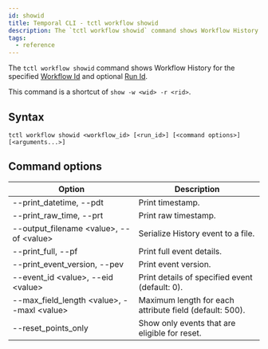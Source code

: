 ```yaml
---
id: showid
title: Temporal CLI - tctl workflow showid
description: The `tctl workflow showid` command shows Workflow History for the specified Workflow Id and optional Run Id.
tags:
  - reference
---
```


The `tctl workflow showid` command shows Workflow History for the specified [Workflow Id](/docs/content/what-is-a-workflow-id) and optional [Run Id](/docs/content/what-is-a-run-id).

This command is a shortcut of `show -w <wid> -r <rid>`.

## Syntax

`tctl workflow showid <workflow_id> [<run_id>] [<command options>] [<arguments...>]`

## Command options

<!-- prettier-ignore -->
| Option | Description |
| --- | --- |
| --print\_datetime, --pdt | Print timestamp. |
| --print\_raw\_time, --prt | Print raw timestamp. |
| --output\_filename \<value\>, --of \<value\> | Serialize History event to a file. |
| --print\_full, --pf | Print full event details. |
| --print\_event\_version, --pev | Print event version. |
| --event\_id \<value\>, --eid \<value\> | Print details of specified event (default: 0). |
| --max\_field\_length \<value\>, --maxl \<value\> | Maximum length for each attribute field (default: 500). |
| --reset\_points\_only | Show only events that are eligible for reset. |
